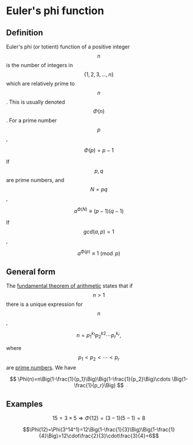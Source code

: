 # Euler's phi function

## Definition 

Euler's phi \(or totient\) function of a positive integer $$n$$ is the number of integers in $$\{1,2,3,...,n\}$$ which are relatively prime to $$n$$. This is usually denoted $$\Phi(n)$$. For a prime number $$p$$,

$$
\Phi(p)=p-1
$$

If $$p,q$$are prime numbers, and $$N=pq$$,

$$
a^{\Phi(N)}\equiv (p-1)(q-1)
$$

If $$gcd(a,p)=1$$,

$$
a^{\Phi(p)}\equiv 1\pmod p
$$

## General form

The [fundamental theorem of arithmetic](https://en.wikipedia.org/wiki/Fundamental_theorem_of_arithmetic) states that if $$n > 1$$ there is a unique expression for $$n$$,

$$
n=p_1^{k_1}p_2^{k2}\cdots p_r^{k_r},
$$

where $$p_1 < p_2 < \cdots < p_r$$ are [prime numbers](https://en.wikipedia.org/wiki/Prime_number). We have

$$
\Phi(n)=n\Big(1-\frac{1}{p_1}\Big)\Big(1-\frac{1}{p_2}\Big)\cdots \Big(1-\frac{1}{p_r}\Big)
$$

## Examples

$$15=3\times5\Rightarrow\Phi(12)=(3-1)(5-1)=8$$

$$\Phi(12)=\Phi(3^14^1)=12\Big(1-\frac{1}{3}\Big)\Big(1-\frac{1}{4}\Big)=12\cdot\frac{2}{3}\cdot\frac{3}{4}=6$$

